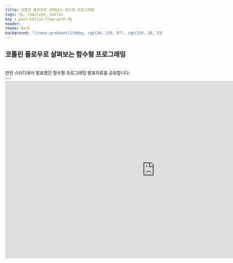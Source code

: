 ```yaml
---
title: 코틀린 플로우로 살펴보는 함수형 프로그래밍
tags: fp, reactive, kotlin
key : post-kotlin-flow-with-fp
header:
theme: dark
background: 'linear-gradient(135deg, rgb(34, 139, 87), rgb(139, 34, 139))'
---
```


## 코틀린 플로우로 살펴보는 함수형 프로그래밍
<br>
펀펀 스터디에서 발표했던 함수형 프로그래밍 발표자료를 공유합니다.
<br>
---

<iframe src="https://docs.google.com/presentation/d/e/2PACX-1vSOLHYlwMJN3IknW0RsRLjxGEx_mtI-4bgQmj7-xXT5BmSpnXMVmaf13pObnOk7ZfrY6PLiLF_Qr2sR/embed?start=false&loop=false&delayms=3000" frameborder="0" width="960" height="569" allowfullscreen="true" mozallowfullscreen="true" webkitallowfullscreen="true"></iframe>
